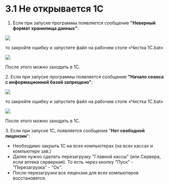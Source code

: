# 3.1 Не открывается 1С

1. Если при запуске программы появляется сообщение **"Неверный формат хранилища данных"**:

![](../../.gitbook/assets/2021-11-24\_16-21-52.png)

то закройте ошибку и запустите файл на рабочем столе «Чистка 1С.bat»

![](../../.gitbook/assets/2021-11-24\_16-27-21.png)

После этого можно заходить в 1С.

2\. Если при запуске программы появляется сообщение **"Начало сеанса с информационной базой запрещено"**:

![](../../.gitbook/assets/2021-11-24\_16-22-06.png)

то закройте ошибку и запустите файл на рабочем столе «Чистка 1С.bat»

![](../../.gitbook/assets/2021-11-24\_16-27-21.png)

После этого можно заходить в 1С.

3\. Если при запуске 1С, появляется сообщение "**Нет свободной лицензии**":

* Необходимо закрыть 1С на всех компьютерах (на всех кассах и компьютере зав.)
* Далее нужно сделать перезагрузку "Главной кассы" (или Сервера, если аптека серверная). То есть через кнопку "Пуск" - "Перезагрузка" - "Ок".
* После перезагрузки все лицензии для всех компьютеров восстановятся.

